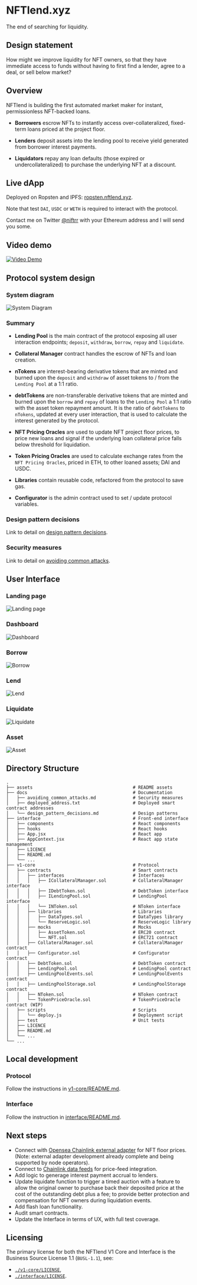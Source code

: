 # NFTlend.xyz

The end of searching for liquidity. 

## Design statement

How might we improve liquidity for NFT owners, so that they have immediate access to funds without having to first find a lender, agree to a deal, or sell below market?

## Overview

NFTlend is building the first automated market maker for instant, permissionless NFT-backed loans.

- **Borrowers** escrow NFTs to instantly access over-collateralized, fixed-term loans priced at the project floor. 

- **Lenders** deposit assets into the lending pool to receive yield generated from borrower interest payments. 

- **Liquidators** repay any loan defaults (those expired or undercollateralized) to purchase the underlying NFT at a discount.

## Live dApp 

Deployed on Ropsten and IPFS: [ropsten.nftlend.xyz](https://ropsten.nftlend.xyz/#/).

Note that test `DAI`, `USDC` or `WETH` is required to interact with the protocol. 

Contact me on Twitter [@niftrr](https://twitter.com/niftrr) with your Ethereum address and I will send you some. 

## Video demo

[![Video Demo](assets/nftlend-ui-landingpage.png)](https://www.youtube.com/watch?v=juGUTuLzXGs)

## Protocol system design

### System diagram

![System Diagram](assets/nftlend-system-diagram.png?raw=true "System diagram")

### Summary

- **Lending Pool** is the main contract of the protocol exposing all user interaction endpoints; `deposit`, `withdraw`, `borrow`, `repay` and `liquidate`.

- **Collateral Manager** contract handles the escrow of NFTs and loan creation.

- **nTokens** are interest-bearing derivative tokens that are minted and burned upon the `deposit` and `withdraw` of asset tokens to / from the `Lending Pool` at a 1:1 ratio.

- **debtTokens** are non-transferable derivative tokens that are minted and burned upon the `borrow` and `repay` of loans to the `Lending Pool` a 1:1 ratio with the asset token repayment amount. It is the ratio of `debtTokens` to `nTokens`, updated at every user interaction, that is used to calculate the interest generated by the protocol.

- **NFT Pricing Oracles** are used to update NFT project floor prices, to price new loans and signal if the underlying loan collateral price falls below threshold for liquidation.

- **Token Pricing Oracles** are used to calculate exchange rates from the `NFT Pricing Oracles`, priced in ETH, to other loaned assets; DAI and USDC.

- **Libraries** contain reusable code, refactored from the protocol to save gas.

- **Configurator** is the admin contract used to set / update protocol variables. 

### Design pattern decisions

Link to detail on [design pattern decisions](docs/design_pattern_decisions.md).

### Security measures

Link to detail on [avoiding common attacks](docs/avoiding_common_attacks.md).

## User Interface

### Landing page

![Landing page](assets/nftlend-ui-landingpage.png?raw=true "Landing page")

### Dashboard

![Dashboard](assets/nftlend-ui-dashboard.png?raw=true "Dashboard")

### Borrow

![Borrow](assets/nftlend-ui-borrow.png?raw=true "Borrow")

### Lend

![Lend](assets/nftlend-ui-lend.png?raw=true "Lend")

### Liquidate

![Liquidate](assets/nftlend-ui-liquidate.png?raw=true "Liquidate")

### Asset

![Asset](assets/nftlend-ui-asset.png?raw=true "Asset")

## Directory Structure

    .
    ├── assets                                      # README assets
    ├── docs                                        # Documentation 
    │   ├── avoiding_common_attacks.md              # Security measures 
    │   ├── deployed_address.txt                    # Deployed smart contract addresses
    │   └── design_pattern_decisions.md             # Design patterns 
    ├── interface                                   # Front-end interface
    │   ├── components                              # React components 
    │   ├── hooks                                   # React hooks 
    │   ├── App.jsx                                 # React app
    │   ├── AppContext.jsx                          # React app state management
    │   ├── LICENCE                          
    │   ├── README.md                        
    │   └── ...   
    ├── v1-core                                     # Protocol 
    │   ├── contracts                               # Smart contracts
    │   │   ├── interfaces                          # Interfaces
    │   │   │   ├── ICollateralManager.sol          # CollateralManager interface
    │   │   │   ├── IDebtToken.sol                  # DebtToken interface
    │   │   │   ├── ILendingPool.sol                # LendingPool interface
    │   │   │   └── INToken.sol                     # NToken interface
    │   │   ├── libraries                           # Libraries
    │   │   │   ├── DataTypes.sol                   # DataTypes library
    │   │   │   └── ReserveLogic.sol                # ReserveLogic library
    │   │   ├── mocks                               # Mocks
    │   │   │   ├── AssetToken.sol                  # ERC20 contract
    │   │   │   └── NFT.sol                         # ERC721 contract
    │   │   ├── CollateralManager.sol               # CollateralManager contract
    │   │   ├── Configurator.sol                    # Configurator contract
    │   │   ├── DebtToken.sol                       # DebtToken contract
    │   │   ├── LendingPool.sol                     # LendingPool contract
    │   │   ├── LendingPoolEvents.sol               # LendingPoolEvents contract
    │   │   ├── LendingPoolStorage.sol              # LendingPoolStorage contract
    │   │   ├── NToken.sol                          # NToken contract
    │   │   └── TokenPriceOracle.sol                # TokenPriceOracle contract (WIP)
    │   ├── scripts                                 # Scripts 
    │   │   └── deploy.js                           # Deployment script
    │   ├── test                                    # Unit tests
    │   ├── LICENCE  
    │   ├── README.md      
    │   └── ...  
    └── ...

## Local development

### Protocol

Follow the instructions in [v1-core/README.md](v1-core/README.md).

### Interface

Follow the instruction in [interface/README.md](interface/README.md).

## Next steps

* Connect with [Opensea Chainlink external adapter](https://github.com/niftrr/opensea-cl-ea) for NFT floor prices. (Note: external adapter development already complete and being supported by node operators).
* Connect to [Chainlink data feeds](https://chain.link/data-feeds) for price-feed integration. 
* Add logic to generage interest payment accrual to lenders.
* Update liquidate function to trigger a timed auction with a feature to allow the original owner to purchase back their deposited price at the cost of the outstanding debt plus a fee; to provide better protection and compensation for NFT owners during liquidation events. 
* Add flash loan functionality.
* Audit smart contracts.
* Update the Interface in terms of UX, with full test coverage.

## Licensing

The primary license for both the NFTlend V1 Core and Interface is the Business Source License 1.1 (`BUSL-1.1`), see:
* [`./v1-core/LICENSE`](./v1-core/LICENCE),
* [`./interface/LICENSE`](./interface/LICENCE).
